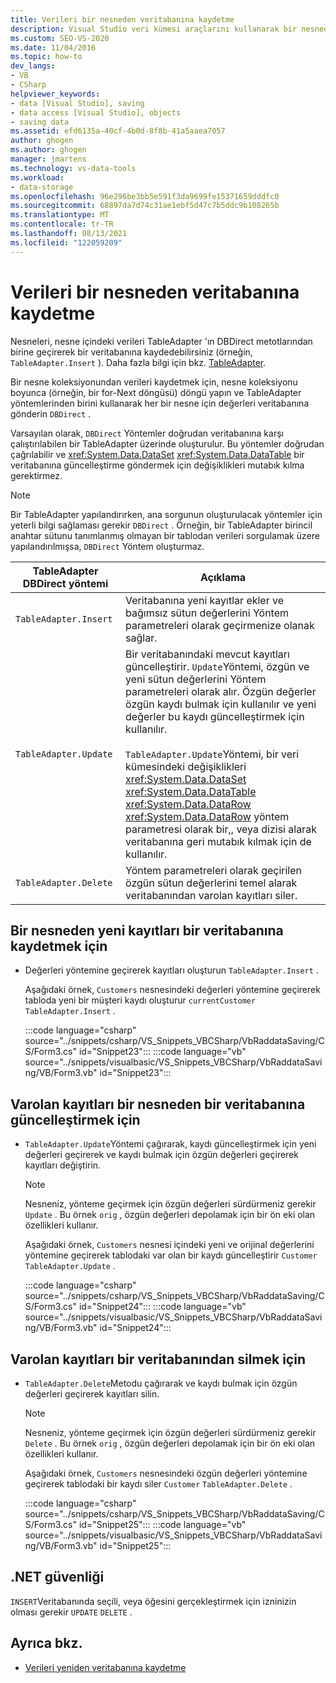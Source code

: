 ```yaml
---
title: Verileri bir nesneden veritabanına kaydetme
description: Visual Studio veri kümesi araçlarını kullanarak bir nesneden bir veritabanına veri kaydetme. Yeni kayıtları kaydetme, var olan kayıtları güncelleştirme ve var olan kayıtları silme bölümüne bakın.
ms.custom: SEO-VS-2020
ms.date: 11/04/2016
ms.topic: how-to
dev_langs:
- VB
- CSharp
helpviewer_keywords:
- data [Visual Studio], saving
- data access [Visual Studio], objects
- saving data
ms.assetid: efd6135a-40cf-4b0d-8f8b-41a5aaea7057
author: ghogen
ms.author: ghogen
manager: jmartens
ms.technology: vs-data-tools
ms.workload:
- data-storage
ms.openlocfilehash: 96e296be3bb5e591f3da9699fe15371659dddfc0
ms.sourcegitcommit: 68897da7d74c31ae1ebf5d47c7b5ddc9b108265b
ms.translationtype: MT
ms.contentlocale: tr-TR
ms.lasthandoff: 08/13/2021
ms.locfileid: "122059209"
---
```

# <a name="save-data-from-an-object-to-a-database"></a>Verileri bir nesneden veritabanına kaydetme

Nesneleri, nesne içindeki verileri TableAdapter 'ın DBDirect metotlarından birine geçirerek bir veritabanına kaydedebilirsiniz (örneğin, `TableAdapter.Insert` ). Daha fazla bilgi için bkz. [TableAdapter](../data-tools/create-and-configure-tableadapters.md).

Bir nesne koleksiyonundan verileri kaydetmek için, nesne koleksiyonu boyunca (örneğin, bir for-Next döngüsü) döngü yapın ve TableAdapter yöntemlerinden birini kullanarak her bir nesne için değerleri veritabanına gönderin `DBDirect` .

Varsayılan olarak, `DBDirect` Yöntemler doğrudan veritabanına karşı çalıştırılabilen bir TableAdapter üzerinde oluşturulur. Bu yöntemler doğrudan çağrılabilir ve <xref:System.Data.DataSet> <xref:System.Data.DataTable> bir veritabanına güncelleştirme göndermek için değişiklikleri mutabık kılma gerektirmez.

> [!NOTE]
> Bir TableAdapter yapılandırırken, ana sorgunun oluşturulacak yöntemler için yeterli bilgi sağlaması gerekir `DBDirect` . Örneğin, bir TableAdapter birincil anahtar sütunu tanımlanmış olmayan bir tablodan verileri sorgulamak üzere yapılandırılmışsa, `DBDirect` Yöntem oluşturmaz.

|TableAdapter DBDirect yöntemi|Açıklama|
| - |-----------------|
|`TableAdapter.Insert`|Veritabanına yeni kayıtlar ekler ve bağımsız sütun değerlerini Yöntem parametreleri olarak geçirmenize olanak sağlar.|
|`TableAdapter.Update`|Bir veritabanındaki mevcut kayıtları güncelleştirir. `Update`Yöntemi, özgün ve yeni sütun değerlerini Yöntem parametreleri olarak alır. Özgün değerler özgün kaydı bulmak için kullanılır ve yeni değerler bu kaydı güncelleştirmek için kullanılır.<br /><br /> `TableAdapter.Update`Yöntemi, bir veri kümesindeki değişiklikleri <xref:System.Data.DataSet> <xref:System.Data.DataTable> <xref:System.Data.DataRow> <xref:System.Data.DataRow> yöntem parametresi olarak bir,, veya dizisi alarak veritabanına geri mutabık kılmak için de kullanılır.|
|`TableAdapter.Delete`|Yöntem parametreleri olarak geçirilen özgün sütun değerlerini temel alarak veritabanından varolan kayıtları siler.|

## <a name="to-save-new-records-from-an-object-to-a-database"></a>Bir nesneden yeni kayıtları bir veritabanına kaydetmek için

- Değerleri yöntemine geçirerek kayıtları oluşturun `TableAdapter.Insert` .

     Aşağıdaki örnek, `Customers` nesnesindeki değerleri yöntemine geçirerek tabloda yeni bir müşteri kaydı oluşturur `currentCustomer` `TableAdapter.Insert` .

     :::code language="csharp" source="../snippets/csharp/VS_Snippets_VBCSharp/VbRaddataSaving/CS/Form3.cs" id="Snippet23":::
     :::code language="vb" source="../snippets/visualbasic/VS_Snippets_VBCSharp/VbRaddataSaving/VB/Form3.vb" id="Snippet23":::

## <a name="to-update-existing-records-from-an-object-to-a-database"></a>Varolan kayıtları bir nesneden bir veritabanına güncelleştirmek için

- `TableAdapter.Update`Yöntemi çağırarak, kaydı güncelleştirmek için yeni değerleri geçirerek ve kaydı bulmak için özgün değerleri geçirerek kayıtları değiştirin.

    > [!NOTE]
    > Nesneniz, yönteme geçirmek için özgün değerleri sürdürmeniz gerekir `Update` . Bu örnek `orig` , özgün değerleri depolamak için bir ön eki olan özellikleri kullanır.

     Aşağıdaki örnek, `Customers` nesnesi içindeki yeni ve orijinal değerlerini yöntemine geçirerek tablodaki var olan bir kaydı güncelleştirir `Customer` `TableAdapter.Update` .

     :::code language="csharp" source="../snippets/csharp/VS_Snippets_VBCSharp/VbRaddataSaving/CS/Form3.cs" id="Snippet24":::
     :::code language="vb" source="../snippets/visualbasic/VS_Snippets_VBCSharp/VbRaddataSaving/VB/Form3.vb" id="Snippet24":::

## <a name="to-delete-existing-records-from-a-database"></a>Varolan kayıtları bir veritabanından silmek için

- `TableAdapter.Delete`Metodu çağırarak ve kaydı bulmak için özgün değerleri geçirerek kayıtları silin.

    > [!NOTE]
    > Nesneniz, yönteme geçirmek için özgün değerleri sürdürmeniz gerekir `Delete` . Bu örnek `orig` , özgün değerleri depolamak için bir ön eki olan özellikleri kullanır.

     Aşağıdaki örnek, `Customers` nesnesindeki özgün değerleri yöntemine geçirerek tablodaki bir kaydı siler `Customer` `TableAdapter.Delete` .

     :::code language="csharp" source="../snippets/csharp/VS_Snippets_VBCSharp/VbRaddataSaving/CS/Form3.cs" id="Snippet25":::
     :::code language="vb" source="../snippets/visualbasic/VS_Snippets_VBCSharp/VbRaddataSaving/VB/Form3.vb" id="Snippet25":::

## <a name="net-security"></a>.NET güvenliği

`INSERT`Veritabanında seçili, veya öğesini gerçekleştirmek için izninizin olması gerekir `UPDATE` `DELETE` .

## <a name="see-also"></a>Ayrıca bkz.

- [Verileri yeniden veritabanına kaydetme](../data-tools/save-data-back-to-the-database.md)
